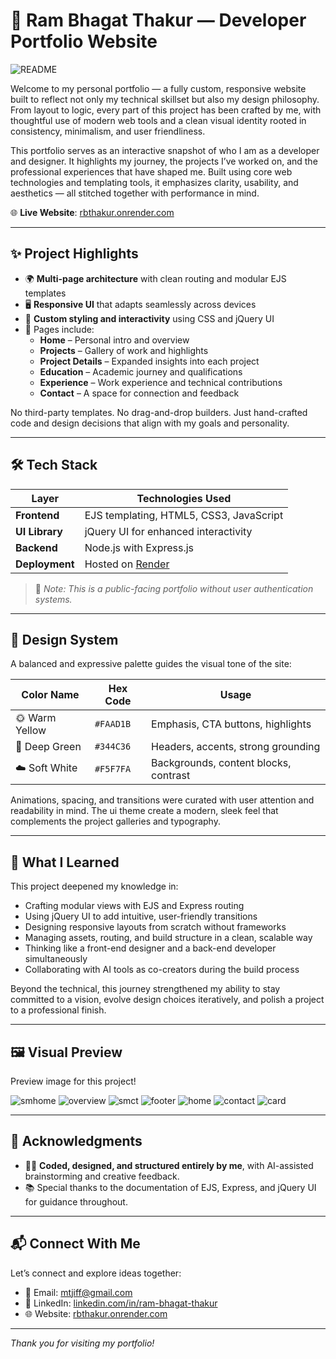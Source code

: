 # 💼 Ram Bhagat Thakur — Developer Portfolio Website

![README](https://github.com/user-attachments/assets/148a5413-c080-4214-84b0-349df50d4fb4)

Welcome to my personal portfolio — a fully custom, responsive website built to reflect not only my technical skillset but also my design philosophy. From layout to logic, every part of this project has been crafted by me, with thoughtful use of modern web tools and a clean visual identity rooted in consistency, minimalism, and user friendliness.

This portfolio serves as an interactive snapshot of who I am as a developer and designer. It highlights my journey, the projects I’ve worked on, and the professional experiences that have shaped me. Built using core web technologies and templating tools, it emphasizes clarity, usability, and aesthetics — all stitched together with performance in mind.

🌐 **Live Website**: [rbthakur.onrender.com](https://rbthakur.onrender.com/)

---

## ✨ Project Highlights

- 🌍 **Multi-page architecture** with clean routing and modular EJS templates
- 🖥️ **Responsive UI** that adapts seamlessly across devices
- 🎨 **Custom styling and interactivity** using CSS and jQuery UI
- 📄 Pages include:
  - **Home** – Personal intro and overview
  - **Projects** – Gallery of work and highlights
  - **Project Details** – Expanded insights into each project
  - **Education** – Academic journey and qualifications
  - **Experience** – Work experience and technical contributions
  - **Contact** – A space for connection and feedback

No third-party templates. No drag-and-drop builders. Just hand-crafted code and design decisions that align with my goals and personality.

---

## 🛠 Tech Stack

| Layer           | Technologies Used                       |
|-----------------|-----------------------------------------|
| **Frontend**    | EJS templating, HTML5, CSS3, JavaScript |
| **UI Library**  | jQuery UI for enhanced interactivity    |
| **Backend**     | Node.js with Express.js                 |
| **Deployment**  | Hosted on [Render](https://render.com)  |

> 🔐 *Note: This is a public-facing portfolio without user authentication systems.*

---

## 🎨 Design System

A balanced and expressive palette guides the visual tone of the site:

| Color Name        | Hex Code  | Usage                                 |
|-------------------|-----------|---------------------------------------|
| 🌞 Warm Yellow   | `#FAAD1B` | Emphasis, CTA buttons, highlights     |
| 🌲 Deep Green    | `#344C36` | Headers, accents, strong grounding    |
| ☁️ Soft White    | `#F5F7FA` | Backgrounds, content blocks, contrast |

Animations, spacing, and transitions were curated with user attention and readability in mind. The ui theme create a modern, sleek feel that complements the project galleries and typography.

---

## 🧠 What I Learned

This project deepened my knowledge in:

- Crafting modular views with EJS and Express routing
- Using jQuery UI to add intuitive, user-friendly transitions
- Designing responsive layouts from scratch without frameworks
- Managing assets, routing, and build structure in a clean, scalable way
- Thinking like a front-end designer and a back-end developer simultaneously
- Collaborating with AI tools as co-creators during the build process

Beyond the technical, this journey strengthened my ability to stay committed to a vision, evolve design choices iteratively, and polish a project to a professional finish.

---

## 🖼 Visual Preview
Preview image for this project!  

![smhome](https://github.com/user-attachments/assets/7dfbc3d1-63a3-461c-a1d2-bfcb27c21ab0) ![overview](https://github.com/user-attachments/assets/5b174868-2da6-4bb8-b936-0d2416970561) ![smct](https://github.com/user-attachments/assets/333a51b1-6eec-4bd0-aa5e-0892eac7fb59) ![footer](https://github.com/user-attachments/assets/36bc373b-d2df-47b3-b7d4-3f204d160688) ![home](https://github.com/user-attachments/assets/c851eef9-8491-4949-9472-f3844359827e) ![contact](https://github.com/user-attachments/assets/d9c192f2-e221-49ed-bc41-5dd1c3b7f1ac) ![card](https://github.com/user-attachments/assets/51e40318-69fe-4f1a-ba48-03dd20ac57e8)

---

## 🤝 Acknowledgments

- 👨‍💻 **Coded, designed, and structured entirely by me**, with AI-assisted brainstorming and creative feedback.
- 📚 Special thanks to the documentation of EJS, Express, and jQuery UI for guidance throughout.

---

## 📬 Connect With Me

Let’s connect and explore ideas together:

- 📧 Email: [mtjiff@gmail.com](mailto:mtjiff@gmail.com)
- 💼 LinkedIn: [linkedin.com/in/ram-bhagat-thakur](https://www.linkedin.com/in/ram-bhagat-thakur/)
- 🌐 Website: [rbthakur.onrender.com](https://rbthakur.onrender.com/)

---

_Thank you for visiting my portfolio!_
